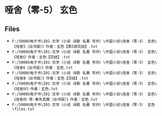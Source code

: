 # 哑舍（零-5） 玄色

## Files

- `F:/5000G电子书\I01-文学（小说 诗歌 名著 写作）\中国小说\哑舍（零-5） 玄色\《哑舍5（出书版）》作者：玄色【第5部完结】.txt`
- `F:/5000G电子书\I01-文学（小说 诗歌 名著 写作）\中国小说\哑舍（零-5） 玄色\《哑舍Ⅰ》作者：玄色【完结】.txt`
- `F:/5000G电子书\I01-文学（小说 诗歌 名著 写作）\中国小说\哑舍（零-5） 玄色\《哑舍Ⅱ（出书版）》作者：玄色.txt`
- `F:/5000G电子书\I01-文学（小说 诗歌 名著 写作）\中国小说\哑舍（零-5） 玄色\《哑舍Ⅲ（出书版）》作者：玄色【完结】.txt`
- `F:/5000G电子书\I01-文学（小说 诗歌 名著 写作）\中国小说\哑舍（零-5） 玄色\《哑舍Ⅳ》作者：玄色.txt`
- `F:/5000G电子书\I01-文学（小说 诗歌 名著 写作）\中国小说\哑舍（零-5） 玄色\《哑舍的·零·秦失其鹿（出书版）》作者：玄色.txt`
- `F:/5000G电子书\I01-文学（小说 诗歌 名著 写作）\中国小说\哑舍（零-5） 玄色\files.txt`
